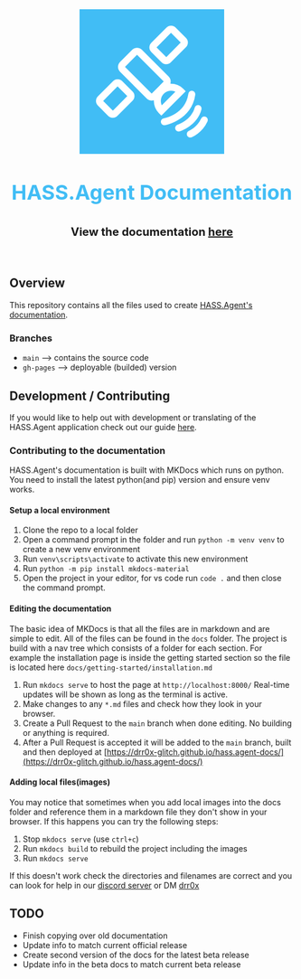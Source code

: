 <style>
  .logo {
    display: block;
    margin-left: auto;
    margin-right: auto;
  }
  .title {
    padding-top: 10px;
    font-size: 36px;
    color: #41BDF5;
    text-align: center;
  }
  .subtitle {
    font-size: 20px;
    text-align: center;
  }
</style>

<a href="https://github.com/LAB02-Research/HASS.Agent">
  <img src="https://raw.githubusercontent.com/LAB02-Research/HASS.Agent/08310c474780107f63053cf02ce52f80e49408cb/images/logo_256.png"  alt="HASS.Agent" align="center" class="logo" />
</a>
<p class="title">
  <strong>
    HASS.Agent Documentation
  </strong>
</p>
<p class="subtitle">
  <strong>
    View the documentation 
    <a href="https://drr0x-glitch.github.io/hass.agent-docs/">here</a>
  </strong>
</p>
<br clear="left" />

## Overview

This repository contains all the files used to create [HASS.Agent's documentation](https://drr0x-glitch.github.io/hass.agent-docs/).

### Branches

- `main` --> contains the source code
- `gh-pages` --> deployable (builded) version

## Development / Contributing

If you would like to help out with development or translating of the HASS.Agent application check out our guide [here]().

### Contributing to the documentation

HASS.Agent's documentation is built with MKDocs which runs on python. You need to install the latest python(and pip) version and ensure venv works.

#### Setup a local environment

1. Clone the repo to a local folder
2. Open a command prompt in the folder and run `python -m venv venv` to create a new venv environment
3. Run `venv\scripts\activate` to activate this new environment
4. Run `python -m pip install mkdocs-material`
5. Open the project in your editor, for vs code run `code .` and then close the command prompt.

#### Editing the documentation

The basic idea of MKDocs is that all the files are in markdown and are simple to edit. All of the files can be found in the `docs` folder.
The project is build with a nav tree which consists of a folder for each section. For example the installation page is inside the getting started section so the file is located here `docs/getting-started/installation.md`

1. Run `mkdocs serve` to host the page at `http://localhost:8000/` Real-time updates will be shown as long as the terminal is active.
2. Make changes to any `*.md` files and check how they look in your browser.
3. Create a Pull Request to the `main` branch when done editing. No building or anything is required.
4. After a Pull Request is accepted it will be added to the `main` branch, built and then deployed at [https://drr0x-glitch.github.io/hass.agent-docs/](https://drr0x-glitch.github.io/hass.agent-docs/)

#### Adding local files(images)

You may notice that sometimes when you add local images into the docs folder and reference them in a markdown file they don't show in your browser. If this happens you can try the following steps:

1. Stop `mkdocs serve` (use `ctrl+c`)
2. Run `mkdocs build` to rebuild the project including the images
3. Run `mkdocs serve`

If this doesn't work check the directories and filenames are correct and you can look for help in our [discord server](https://discord.gg/nMvqzwrVBU) or DM [drr0x](https://discord.com/users/638245963240046592)

## TODO

- Finish copying over old documentation
- Update info to match current official release
- Create second version of the docs for the latest beta release
- Update info in the beta docs to match current beta release
